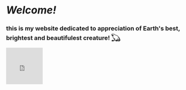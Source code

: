 # ***Welcome!***
###  this is my website dedicated to appreciation of Earth's best, brightest and beautifulest creature! 𓆏

<iframe width="100" height="100" src="https://www.youtube.com/embed/1dETo64bvJA" title="YouTube video player" frameborder="0" allow="accelerometer; autoplay; clipboard-write; encrypted-media; gyroscope; picture-in-picture; web-share" allowfullscreen></iframe>



